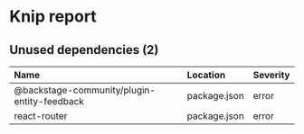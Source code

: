 # Knip report

## Unused dependencies (2)

| Name                                        | Location     | Severity |
| :------------------------------------------ | :----------- | :------- |
| @backstage-community/plugin-entity-feedback | package.json | error    |
| react-router                                | package.json | error    |
